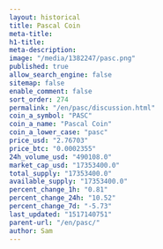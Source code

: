 ```yaml
---
layout: historical
title: Pascal Coin
meta-title: 
h1-title: 
meta-description: 
image: "/media/1382247/pasc.png"
published: true
allow_search_engine: false
sitemap: false
enable_comment: false
sort_order: 274
permalink: "/en/pasc/discussion.html"
coin_a_symbol: "PASC"
coin_a_name: "Pascal Coin"
coin_a_lower_case: "pasc"
price_usd: "2.76703"
price_btc: "0.0002355"
24h_volume_usd: "490108.0"
market_cap_usd: "17353400.0"
total_supply: "17353400.0"
available_supply: "17353400.0"
percent_change_1h: "0.81"
percent_change_24h: "10.52"
percent_change_7d: "-5.73"
last_updated: "1517140751"
parent-url: "/en/pasc/"
author: Sam
---
```


